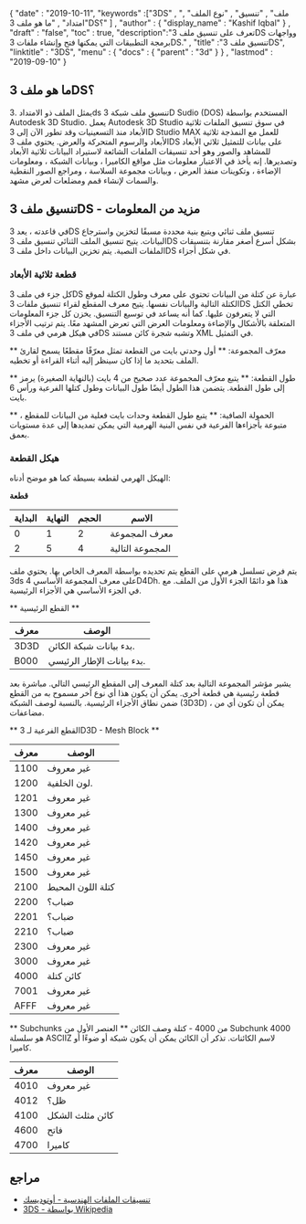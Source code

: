{
  "date" : "2019-10-11",
  "keywords" :["3DS" , "ملف" , "تنسيق" , "نوع الملف" , "امتداد" , "ما هو ملف 3DS؟" ] ,
  "author" : {
    "display_name" : "Kashif Iqbal"
} ,
  "draft" : "false",
  "toc" : true,
  "description":"تعرف على تنسيق ملف 3DS وواجهات برمجة التطبيقات التي يمكنها فتح وإنشاء ملفات 3DS." ,
  "title" :"تنسيق ملف 3DS",
  "linktitle" : "3DS",
  "menu" : {
    "docs" : {
      "parent" : "3d"
}
} ,
  "lastmod" : "2019-09-10"
}

## ما هو ملف 3DS؟

يمثل الملف ذو الامتداد .3ds تنسيق ملف شبكة 3D Sudio (DOS) المستخدم بواسطة Autodesk 3D Studio. يعمل Autodesk 3D Studio في سوق تنسيق الملفات ثلاثية الأبعاد منذ التسعينيات وقد تطور الآن إلى 3D Studio MAX للعمل مع النمذجة ثلاثية الأبعاد والرسوم المتحركة والعرض. يحتوي ملف 3DS على بيانات للتمثيل ثلاثي الأبعاد للمشاهد والصور وهو أحد تنسيقات الملفات الشائعة لاستيراد البيانات ثلاثية الأبعاد وتصديرها. إنه يأخذ في الاعتبار معلومات مثل مواقع الكاميرا ، وبيانات الشبكة ، ومعلومات الإضاءة ، وتكوينات منفذ العرض ، وبيانات مجموعة السلاسة ، ومراجع الصور النقطية والسمات لإنشاء قمم ومضلعات لعرض مشهد.

## تنسيق ملف 3DS - مزيد من المعلومات
في قاعدته ، يعد 3DS تنسيق ملف ثنائي ويتبع بنية محددة مسبقًا لتخزين واسترجاع البيانات. يتيح تنسيق الملف الثنائي تنسيق ملف 3DS بشكل أسرع أصغر مقارنة بتنسيقات الملفات النصية. يتم تخزين البيانات داخل ملف 3DS في شكل أجزاء.

### قطعة ثلاثية الأبعاد

كل جزء في ملف 3DS عبارة عن كتلة من البيانات تحتوي على معرف وطول الكتلة لموقع الكتلة التالية والبيانات نفسها. يتيح معرف المقطع لقراء تنسيق ملفات 3DS تخطي الكتل التي لا يتعرفون عليها. كما أنه يساعد في توسيع التنسيق. يخزن كل جزء المعلومات المتعلقة بالأشكال والإضاءة ومعلومات العرض التي تعرض المشهد معًا. يتم ترتيب الأجزاء في هيكل هرمي في ملف 3DS وتشبه شجرة كائن مستند XML في التمثيل.

** معرّف المجموعة: ** أول وحدتي بايت من القطعة تمثل معرّفًا مقطعًا يسمح لقارئ الملف بتحديد ما إذا كان سينظر إليه أثناء القراءة أو تخطيه.

** طول القطعة: ** يتبع معرّف المجموعة عدد صحيح من 4 بايت (بالنهاية الصغيرة) يرمز إلى طول القطعة. يتضمن هذا الطول أيضًا طول البيانات وطول كتلها الفرعية ورأس 6 بايت.

** الحمولة الصافية: ** يتبع طول القطعة وحدات بايت فعلية من البيانات للمقطع ، متبوعة بأجزاءها الفرعية في نفس البنية الهرمية التي يمكن تمديدها إلى عدة مستويات بعمق.

### هيكل القطعة

الهيكل الهرمي لقطعة بسيطة كما هو موضح أدناه:

**قطعة**

| البداية | النهاية | الحجم | الاسم
--- | --- | --- | ---
| 0 | 1 | 2 | معرف المجموعة
| 2 | 5 | 4 | المجموعة التالية

يتم فرض تسلسل هرمي على القطع يتم تحديده بواسطة المعرف الخاص بها. يحتوي ملف 3ds على معرف المجموعة الأساسي 4D4Dh. هذا هو دائمًا الجزء الأول من الملف. مع في الجزء الأساسي هي الأجزاء الرئيسية.

** القطع الرئيسية **

| معرف | الوصف
--- | ---
| 3D3D | بدء بيانات شبكة الكائن.
| B000 | بدء بيانات الإطار الرئيسي.

يشير مؤشر المجموعة التالية بعد كتلة المعرف إلى المقطع الرئيسي التالي.
مباشرة بعد قطعة رئيسية هي قطعة أخرى. يمكن أن يكون هذا أي نوع آخر مسموح به من القطع ضمن نطاق الأجزاء الرئيسية.
بالنسبة لوصف الشبكة (3D3D) ، يمكن أن تكون أي من مضاعفات.

** القطع الفرعية لـ 3D3D - Mesh Block **


| معرف | الوصف
--- | ---
| 1100 | غير معروف
| 1200 | لون الخلفية.
| 1201 | غير معروف
| 1300 | غير معروف
| 1400 | غير معروف
| 1420 | غير معروف
| 1450 | غير معروف
| 1500 | غير معروف
| 2100 | كتلة اللون المحيط
| 2200 | ضباب؟
| 2201 | ضباب؟
| 2210 | ضباب؟
| 2300 | غير معروف
| 3000 | غير معروف
| 4000 | كائن كتلة
| 7001 | غير معروف
| AFFF | غير معروف

** Subchunks من 4000 - كتلة وصف الكائن **
العنصر الأول من Subchunk 4000 هو سلسلة ASCIIZ لاسم الكائنات.
تذكر أن الكائن يمكن أن يكون شبكة أو ضوءًا أو كاميرا.

| معرف | الوصف
--- | ---
| 4010 | غير معروف
| 4012 | ظل؟
| 4100 | كائن مثلث الشكل
| 4600 | فاتح
| 4700 | كاميرا

## مراجع

* [تنسيقات الملفات الهندسية - أوتوديسك](https://knowledge.autodesk.com/support/3ds-max/learn-explore/caas/CloudHelp/cloudhelp/2015/ENU/3DSMax/files/GUID-566E59EE-8221-4AC6-824B-5062C5AE0B32-htm.html)
* [3DS - بواسطة Wikipedia](https://en.wikipedia.org/wiki/.3ds)

